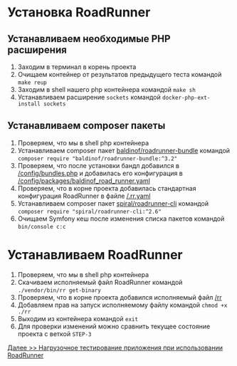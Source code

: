 # Установка RoadRunner

## Устанавливаем необходимые PHP расширения
1. Заходим в терминал в корень проекта
2. Очищаем контейнер от результатов предыдущего теста командой `make reup`
3. Заходим в shell нашего php контейнера командой `make sh`
4. Устанавливаем расширение `sockets` командой `docker-php-ext-install sockets`

## Устанавливаем composer пакеты
1. Проверяем, что мы в shell php контейнера
2. Устанавливаем composer пакет [baldinof/roadrunner-bundle](https://github.com/Baldinof/roadrunner-bundle) командой `composer require "baldinof/roadrunner-bundle:^3.2"`
3. Проверяем, что после установки бандл добавился в [/config/bundles.php](../config/bundles.php) и добавилась его конфигурация в [/config/packages/baldinof_road_runner.yaml](../config/packages/baldinof_road_runner.yaml)
4. Проверяем, что в корне проекта добавилась стандартная конфигурация RoadRunner в файле [/.rr.yaml](../.rr.yaml)
5. Устанавливаем composer пакет [spiral/roadrunner-cli](https://github.com/roadrunner-php/cli) командой `composer require "spiral/roadrunner-cli:^2.6"`
6. Очищаем Symfony кеш после изменения списка пакетов командой `bin/console c:c`

# Устанавливаем RoadRunner
1. Проверяем, что мы в shell php контейнера
2. Скачиваем исполняемый файл RoadRunner командой `./vendor/bin/rr get-binary`
3. Проверяем, что в корне проекта добавился исполняемый файл [/rr](../rr)
4. Добавляем прав на запуск исполняемому файлу командой `chmod +x ./rr`
5. Выходим из контейнера командой `exit`
6. Для проверки изменений можно сравнить текущее состояние проекта с веткой `STEP-3`

[Далее >> Нагрузочное тестирование приложения при использовании RoadRunner](./04_RoadRunner_stress_test.md)
